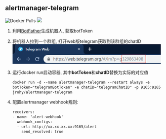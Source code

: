 ## alertmanager-telegram
![Docker Pulls](https://img.shields.io/docker/pulls/jrohy/alertmanager-telegram.svg)
[![](https://images.microbadger.com/badges/image/jrohy/alertmanager-telegram.svg)](https://microbadger.com/images/jrohy/alertmanager-telegram "Get your own image badge on microbadger.com")
1. 利用[BotFather](https://telegram.me/BotFather)生成机器人, 获取botToken  

2. 将机器人拉到一个群组, 打开web版telegram获取到该群组的chatID  
    ![chatId](../../images/chatID.png)

3. 运行docker run启动容器, 其中**botToken**和**chatID**替换为实际的对应值  
    ```
    docker run -d --name alertmanager-telegram --restart always -e botToken="telegramBotToken" -e chatID="telegramChatID" -p 9165:9165 jrohy/alertmanager-telegram
    ```

4. 配置alertmanager webhook规则:  
    ```
    receivers:
    - name: 'alert-webhook'
      webhook_configs:
      - url: http://xx.xx.xx.xx:9165/alert
        send_resolved: true
    ```